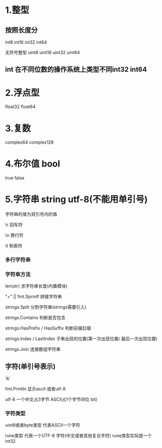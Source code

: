 # 1.整型

## 按照长度分
int8 int16 int32 int64

无符号整型
uint8 uint16 uint32 uint64

## int 在不同位数的操作系统上类型不同int32  int64

# 2.浮点型
float32 float64

# 3.复数
complex64 complex128

# 4.布尔值 bool
true false

# 5.字符串 string  utf-8(不能用单引号)

字符串的值为双引号内的值

\r 回车符

\n 换行符

\t 制表符

### 多行字符串 ` `

### 字符串方法
len(str)  求字符串长度(内置模块)

"+" || fmt.Sprintf 拼接字符串

strings.Split  分割字符串(strings需要引入)

strings.Contains  判断是否包含

strings.HasPrefix / HasSuffix 判断前缀后缀

strings.Index / LastIndex  子串出现的位置(第一次出现位置/ 最后一次出现位置)

strings.Join 连接数组字符串

## 字符(单引号表示)
'A'

fmt.Println 显示ascII 或者utf-8

utf-8 一个中文占3字节   ASCII占1个字节(8位 bit)

### 字符类型
uint8或者byte类型  代表ASCII一个字符

rune类型 代表一个UTF-8 字符(中文或者其他复合字符)  rune类型实际是一个int32
